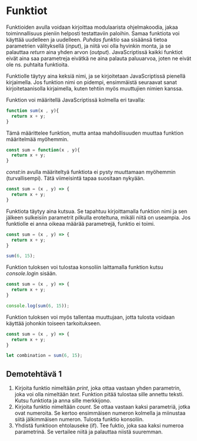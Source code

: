 # Funktiot

Funktioiden avulla voidaan kirjoittaa modulaarista ohjelmakoodia, jakaa toiminnallisuus pieniin helposti testattaviin paloihin. Samaa funktiota voi käyttää uudelleen ja uudelleen. *Puhdas funktio* saa sisäänsä tietoa parametrien välityksellä (*input*), ja niitä voi olla hyvinkin monta, ja se palauttaa *return* aina yhden arvon (*output*). JavaScriptissä kaikki funktiot eivät aina saa parametreja eivätkä ne aina palauta paluuarvoa, joten ne eivät ole ns. puhtaita funktioita.

Funktiolle täytyy aina keksiä nimi, ja se kirjoitetaan JavaScriptissä pienellä kirjaimella. Jos funktion nimi on pidempi, ensimmäistä seuraavat sanat kirjoitetaanisolla kirjaimella, kuten tehtiin myös muuttujien nimien kanssa.

Funktion voi määritellä JavaScriptissä kolmella eri tavalla:

```js
function sum(x , y){
  return x + y;
}
```

Tämä määrittelee funktion, mutta antaa mahdollisuuden muuttaa funktion määritelmää myöhemmin.

```js
const sum = function(x , y){
  return x + y;
}
```

*const*:in avulla määriteltyä funktiota ei pysty muuttamaan myöhemmin (turvallisempi). Tätä viimeisintä tapaa suositaan nykyään.

```js
const sum = (x , y) => {
  return x + y;
}
```

Funktiota täytyy aina kutsua. Se tapahtuu kirjoittamalla funktion nimi ja sen jälkeen sulkeisiin parametrit pilkulla eroteltuna, mikäli niitä on useampia. Jos funktiolle ei anna oikeaa määrää parametrejä, funktio ei toimi.

```js
const sum = (x , y) => {
  return x + y;
}

sum(6, 15);
```

Funktion tuloksen voi tulostaa konsoliin laittamalla funktion kutsu *console.log*in sisään.

```js
const sum = (x , y) => {
  return x + y;
}

console.log(sum(6, 15));
```

Funktion tuloksen voi myös tallentaa muuttujaan, jotta tulosta voidaan käyttää johonkin toiseen tarkoitukseen.

```js
const sum = (x , y) => {
  return x + y;
}

let combination = sum(6, 15);
```

## Demotehtävä 1

1. Kirjoita funktio nimeltään *print*, joka ottaa vastaan yhden parametrin, joka voi olla nimeltään *text*. Funktion pitää tulostaa sille annettu teksti. Kutsu funktiota ja anna sille merkkijono.
2. Kirjoita funktio nimeltään *count*. Se ottaa vastaan kaksi parametriä, jotka ovat numeroita. Se kertoo ensimmäisen numeron kolmella ja miinustaa siitä jälkimmäisen numeron. Tulosta funktio konsoliin.
3. Yhdistä funktioon ehtolauseke (if). Tee fuktio, joka saa kaksi numeroa parametrinä. Se vertailee niitä ja palauttaa niistä suuremman.